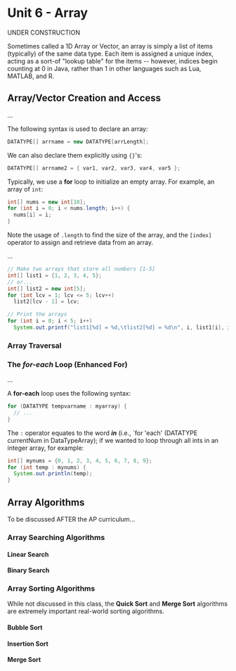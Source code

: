 # Unit 6 - Array
UNDER CONSTRUCTION

Sometimes called a 1D Array or Vector, an array is simply a list of items (typically) of the same data type. Each item is assigned a unique index, acting as a sort-of "lookup table" for the items -- however, indices begin counting at 0 in Java, rather than 1 in other languages such as Lua, MATLAB, and R.


## Array/Vector Creation and Access
...

The following syntax is used to declare an array:
```java
DATATYPE[] arrname = new DATATYPE[arrLength];
```

We can also declare them explicitly using `{}`'s:
```java
DATATYPE[] arrname2 = { var1, var2, var3, var4, var5 };
```

Typically, we use a **for** loop to initialize an empty array. For example, an array of `int`:
```java
int[] nums = new int[10];
for (int i = 0; i < nums.length; i++) {
  nums[i] = i;
}
```

Note the usage of `.length` to find the size of the array, and the `[index]` operator to assign and retrieve data from an array. 



...
```java
// Make two arrays that store all numbers [1-5]
int[] list1 = {1, 2, 3, 4, 5};
// or...
int[] list2 = new int[5];
for (int lcv = 1; lcv <= 5; lcv++) 
  list2[lcv - 1] = lcv;

// Print the arrays
for (int i = 0; i < 5; i++)
  System.out.printf("list1[%d] = %d,\tlist2[%d] = %d\n", i, list1[i], i, list2[i]);
```

### Array Traversal


### The *for-each* Loop (Enhanced For)
...

A **for-each** loop uses the following syntax:
```java
for (DATATYPE tempvarname : myarray) {
  // ...
}
```

The `:` operator equates to the word ***in*** (i.e., `for 'each' (DATATYPE currentNum in DataTypeArray); if we wanted to loop through all ints in an integer array, for example:
```java
int[] mynums = {0, 1, 2, 3, 4, 5, 6, 7, 8, 9};
for (int temp : mynums) {
  System.out.println(temp);
}
```

## Array Algorithms
To be discussed AFTER the AP curriculum...

### Array Searching Algorithms

#### Linear Search



#### Binary Search




### Array Sorting Algorithms

While not discussed in this class, the **Quick Sort** and **Merge Sort** algorithms are extremely important real-world sorting algorithms.

#### Bubble Sort


#### Insertion Sort


#### Merge Sort
